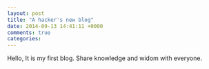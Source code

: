 ```yaml
---
layout: post
title: "A hacker's new blog"
date: 2014-09-13 14:41:11 +0000
comments: true
categories: 
---
```


Hello, It is my first blog.
Share knowledge and widom with everyone.
